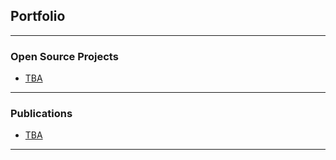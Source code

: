## Portfolio

---

### Open Source Projects 

- [TBA](https://tayhengee.github.io/)

<!--<img src="images/dummy_thumbnail.jpg?raw=true"/>-->

---

### Publications

- [TBA](https://tayhengee.github.io/)

---

